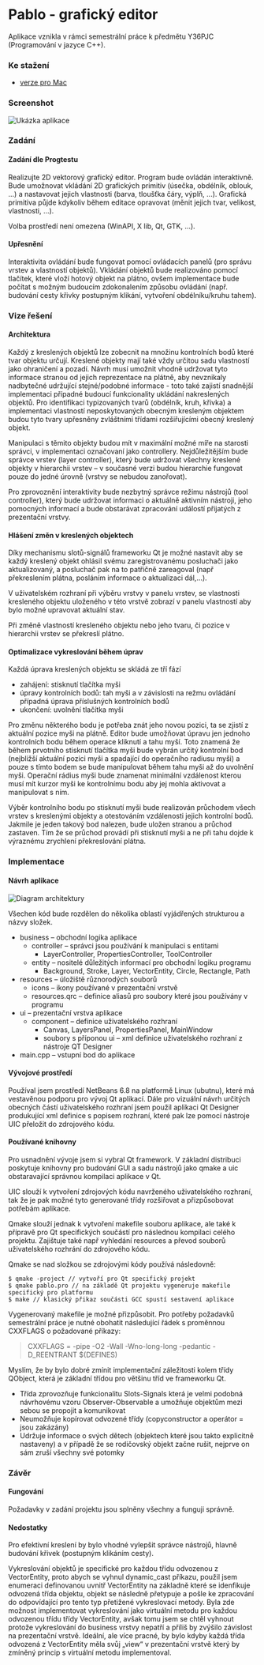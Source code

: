 Pablo - grafický editor
=======================

Aplikace vznikla v rámci semestrální práce k předmětu Y36PJC (Programování v jazyce C++).

### Ke stažení ###
 * [verze pro Mac](https://github.com/peruginni/Pablo/raw/master/bin/pablo.app.dmg)

### Screenshot ###
![Ukázka aplikace](https://github.com/peruginni/Pablo/raw/master/doc/screenshot.png)

### Zadání ###

#### Zadání dle Progtestu ####
Realizujte 2D vektorový grafický editor. Program bude ovládán interaktivně. Bude umožnovat vkládání 2D grafických primitiv (úsečka, obdélník, oblouk, ...) a nastavovat jejich vlastnosti (barva, tloušťka čáry, výplň, ...). Grafická primitiva půjde kdykoliv během editace opravovat (měnit jejich tvar, velikost, vlastnosti, ...).

Volba prostředí není omezena (WinAPI, X lib, Qt, GTK, ...).

#### Upřesnění ####
Interaktivita ovládání bude fungovat pomocí ovládacích panelů (pro správu vrstev a vlastností objektů). Vkládání objektů bude realizováno pomocí tlačítek, které vloží hotový objekt na plátno, ovšem implementace bude počítat s možným budoucím zdokonalením způsobu ovládání (např. budování cesty křivky postupným klikání, vytvoření obdélníku/kruhu tahem).

### Vize řešení ###

#### Architektura ####
Každý z kreslených objektů lze zobecnit na množinu kontrolních bodů které tvar objektu určují. Kreslené objekty mají také vždy určitou sadu vlastností jako ohraničení a pozadí. Návrh musí umožnit vhodně udržovat tyto informace stranou od jejich reprezentace na plátně, aby nevznikaly nadbytečné udržující stejné/podobné informace - toto také zajistí snadnější implementaci případné budoucí funkcionality ukládání nakreslených objektů. Pro identifikaci typizovaných tvarů (obdélník, kruh, křivka) a implementaci vlastností neposkytovaných obecným kresleným objektem budou tyto tvary upřesněny zvláštními třídami rozšiřujícími obecný kreslený objekt.

Manipulaci s těmito objekty budou mít v maximální možné míře na starosti správci, v implementaci označovaní jako controllery. Nejdůležitějším bude správce vrstev (layer controller), který bude udržovat všechny kreslené objekty v hierarchii vrstev – v současné verzi budou hierarchie fungovat pouze do jedné úrovně (vrstvy se nebudou zanořovat).

Pro zprovoznění interaktivity bude nezbytný správce režimu nástrojů (tool controller), který bude udržovat informaci o aktuálně aktivním nástroji, jeho pomocných informací a bude obstarávat zpracování událostí přijatých z prezentační vrstvy.

#### Hlášení změn v kreslených objektech ####
Díky mechanismu slotů-signálů frameworku Qt je možné nastavit aby se každý kreslený objekt ohlásil svému zaregistrovanému posluchači jako aktualizovaný, a posluchač pak na to patřičně zareagoval (např překreslením plátna, posláním informace o aktualizaci dál,...).

V uživatelském rozhraní při výběru vrstvy v panelu vrstev, se vlastnosti kresleného objektu uloženého v této vrstvě zobrazí v panelu vlastností aby bylo možné upravovat aktuální stav.

Při změně vlastností kresleného objektu nebo jeho tvaru, či pozice v hierarchii vrstev se překreslí plátno.

#### Optimalizace vykreslování během úprav ####

Každá úprava kreslených objektu se skládá ze tří fází

 * zahájení: stisknutí tlačítka myši
 * úpravy kontrolních bodů: tah myši a v závislosti na režmu ovládání případná úprava příslušných kontrolních bodů
 * ukončení: uvolnění tlačítka myši

Pro změnu některého bodu je potřeba znát jeho novou pozici, ta se zjistí z aktuální pozice myši na plátně. Editor bude umožňovat úpravu jen jednoho kontrolních bodu během operace kliknutí a tahu myší. Toto znamená že během prvotního stisknutí tlačítka myši bude vybrán určitý kontrolní bod (nejbližší aktuální pozici myši a spadající do operačního radiusu myši) a pouze s tímto bodem se bude manipulovat během tahu myši až do uvolnění myši. Operační rádius myši bude znamenat minimální vzdálenost kterou musí mít kurzor myši ke kontrolnímu bodu aby jej mohla aktivovat a manipulovat s ním.

Výběr kontrolního bodu po stisknutí myši bude realizován průchodem všech vrstev s kreslenými objekty a otestováním vzdálenosti jejich kontrolní bodů. Jakmile je jeden takový bod nalezen, bude uložen stranou a průchod zastaven. Tím že se průchod provádí při stisknutí myši a ne při tahu dojde k výraznému zrychlení překreslování plátna.

### Implementace ###

#### Návrh aplikace ####

![Diagram architektury](https://github.com/peruginni/Pablo/raw/master/doc/uml-architecture.png)

Všechen kód bude rozdělen do několika oblastí vyjádřených strukturou a názvy složek.

 * business – obchodní logika aplikace 
   * controller – správci jsou používání k manipulaci s entitami 
     * LayerController, PropertiesController, ToolController
   * entity – nositelé důležitých informací pro obchodní logiku programu 
     * Background, Stroke, Layer, VectorEntity, Circle, Rectangle, Path
 * resources – úložiště různorodých souborů 
   * icons – ikony používané v prezentační vrstvě 
   * resources.qrc – definice aliasů pro soubory které jsou používány v programu
 * ui – prezentační vrstva aplikace 
   * component – definice uživatelského rozhraní 
     * Canvas, LayersPanel, PropertiesPanel, MainWindow
     * soubory s příponou ui – xml definice uživatelského rozhraní z nástroje QT Designer 
 * main.cpp – vstupní bod do aplikace

#### Vývojové prostředí ####
Používal jsem prostředí NetBeans 6.8 na platformě Linux (ubutnu), které má vestavěnou podporu pro vývoj Qt aplikací. Dále pro vizuální návrh určitých obecných částí uživatelského rozhraní jsem použil aplikaci Qt Designer produkující xml definice s popisem rozhraní, které pak lze pomocí nástroje UIC přeložit do zdrojového kódu.

#### Používané knihovny ####
Pro usnadnění vývoje jsem si vybral Qt framework. V základní distribuci poskytuje knihovny pro budování GUI a sadu nástrojů jako qmake a uic obstaravající správnou kompilaci aplikace v Qt.

UIC slouží k vytvoření zdrojových kódu navrženého uživatelského rozhraní, tak že je pak možné tyto generované třídy rozšiřovat a přizpůsobovat potřebám aplikace.

Qmake slouží jednak k vytvoření makefile souboru aplikace, ale také k přípravě pro Qt specifických součástí pro následnou kompilaci celého projektu. Zajištuje také např vyhledání resources a převod souborů uživatelského rozhrání do zdrojového kódu.

Qmake se nad složkou se zdrojovými kódy používá následovně:

<pre><code>$ qmake -project // vytvoří pro Qt specifický projekt 
$ qmake pablo.pro // na základě Qt projektu vygeneruje makefile specifický pro platformu
$ make // klasický přikaz součásti GCC spustí sestavení aplikace
</code></pre>

Vygenerovaný makefile je možné přizpůsobit. Pro potřeby požadavků semestrální práce je nutné obohatit následující řádek s proměnnou CXXFLAGS o požadované příkazy:

> CXXFLAGS = -pipe -O2 -Wall -Wno-long-long -pedantic -D_REENTRANT $(DEFINES)

Myslím, že by bylo dobré zmínit implementační záležitosti kolem třídy QObject, která je základní třídou pro většinu tříd ve frameworku Qt.
 
 * Třída zprovozňuje funkcionalitu Slots-Signals která je velmi podobná návrhovému vzoru Observer-Observable a umožňuje objektům mezi sebou se propojit a komunikovat
 * Neumožňuje kopírovat odvozené třídy (copyconstructor a operátor = jsou zakázány)
 * Udržuje informace o svých dětech (objektech které jsou takto explicitně nastaveny) a v případě že se rodičovský objekt začne rušit, nejprve on sám zruší všechny své potomky

### Závěr ###

#### Fungování ####
Požadavky v zadání projektu jsou splněny všechny a funguji správně.

#### Nedostatky ####
Pro efektivní kreslení by bylo vhodné vylepšit správce nástrojů, hlavně budování křivek (postupným klikáním cesty).

Vykreslování objektů je specifické pro každou třídu odvozenou z VectorEntity, proto abych se vyhnul dynamic_cast příkazu, použil jsem enumeraci definovanou uvnitř VectorEntity na základně které se idenfikuje odvozená třída objektu, objekt se následně přetypuje a pošle ke zpracování do odpovídající pro tento typ přetižené vykreslovací metody. Byla zde možnost implementovat vykreslování jako virtuální metodu pro každou odvozenou třídu třídy VectorEntity, avšak tomu jsem se chtěl vyhnout protože vykreslování do business vrstvy nepatří a příliš by zvýšilo závislost na prezentační vrstvě. Ideální, ale více pracné, by bylo kdyby každá třída odvozená z VectorEntity měla svůj „view“ v prezentační vrstvě který by zmíněný princip s virtuální metodu implementoval.



